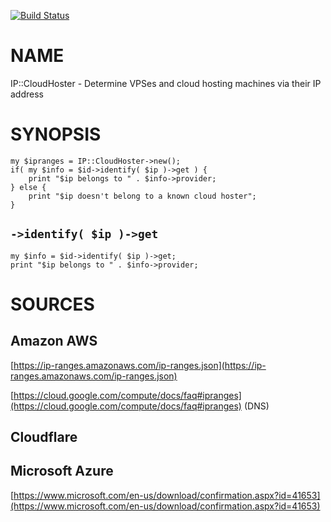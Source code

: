 
[![Build Status](https://travis-ci.org/Corion/WWW-Mechanize-Chrome.svg?branch=master)](https://github.com/Corion/WWW-Mechanize-Chrome)

# NAME

IP::CloudHoster -  Determine VPSes and cloud hosting machines via their IP address

# SYNOPSIS

    my $ipranges = IP::CloudHoster->new();
    if( my $info = $id->identify( $ip )->get ) {
        print "$ip belongs to " . $info->provider;
    } else {
        print "$ip doesn't belong to a known cloud hoster";
    }

## `->identify( $ip )->get`

    my $info = $id->identify( $ip )->get;
    print "$ip belongs to " . $info->provider;

# SOURCES

## Amazon AWS

[https://ip-ranges.amazonaws.com/ip-ranges.json](https://ip-ranges.amazonaws.com/ip-ranges.json)

[https://cloud.google.com/compute/docs/faq#ipranges](https://cloud.google.com/compute/docs/faq#ipranges) (DNS)

## Cloudflare

## Microsoft Azure

[https://www.microsoft.com/en-us/download/confirmation.aspx?id=41653](https://www.microsoft.com/en-us/download/confirmation.aspx?id=41653)
